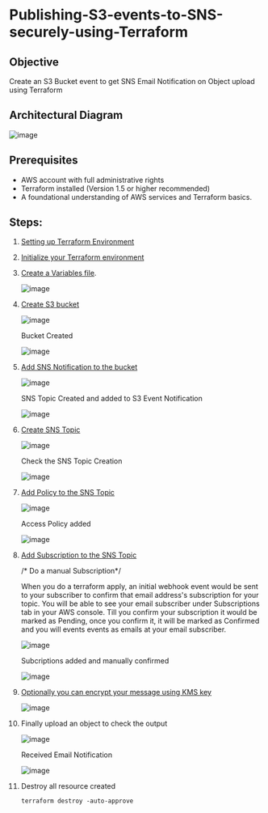 # Publishing-S3-events-to-SNS-securely-using-Terraform

## Objective 

Create an S3 Bucket event to get SNS Email Notification on Object upload using Terraform

## Architectural Diagram

![image](https://github.com/aniwardhan/Publishing-S3-events-to-SNS-securely-using-Terraform/assets/80623694/97a2af47-ba50-4cb0-b1d5-310a99c0a5a7)

## Prerequisites

* AWS account with full administrative rights
* Terraform installed (Version 1.5 or higher recommended)
* A foundational understanding of AWS services and Terraform basics.

## Steps:

1. [Setting up Terraform Environment](https://github.com/aniwardhan/Host-a-static-website-in-S3-using-Terraform?tab=readme-ov-file#steps)
   
2. [Initialize your Terraform environment](https://github.com/aniwardhan/Host-a-static-website-in-S3-using-Terraform?tab=readme-ov-file#2-initialize-your-terraform-environment)

3. [Create a Variables file]().

   ![image](https://github.com/aniwardhan/Publishing-S3-events-to-SNS-securely-using-Terraform/assets/80623694/4cbb1533-b840-47b9-b0ac-ae86c624b28b)

4. [Create S3 bucket]()

   ![image](https://github.com/aniwardhan/Publishing-S3-events-to-SNS-securely-using-Terraform/assets/80623694/4c753c2b-71d1-46f9-82e4-306f0a20dcb0)

   Bucket Created

   ![image](https://github.com/aniwardhan/Publishing-S3-events-to-SNS-securely-using-Terraform/assets/80623694/35ed3a35-f2b6-4ed1-96fb-0c81d88b28e3)


5. [Add SNS Notification to the bucket]()

   ![image](https://github.com/aniwardhan/Publishing-S3-events-to-SNS-securely-using-Terraform/assets/80623694/a1eaf1f4-40a0-48ea-9c69-cbec50c672b6)

   SNS Topic Created and added to S3 Event Notification

   ![image](https://github.com/aniwardhan/Publishing-S3-events-to-SNS-securely-using-Terraform/assets/80623694/732a687a-a847-4be7-a945-7ce61aae506d)


6. [Create SNS Topic]()

   ![image](https://github.com/aniwardhan/Publishing-S3-events-to-SNS-securely-using-Terraform/assets/80623694/c9656c77-373e-45b0-9813-c63cc50220a7)

   Check the SNS Topic Creation

   ![image](https://github.com/aniwardhan/Publishing-S3-events-to-SNS-securely-using-Terraform/assets/80623694/44555f21-608b-4e19-8f0b-9e044e439b2d)


7. [Add Policy to the SNS Topic]()

   ![image](https://github.com/aniwardhan/Publishing-S3-events-to-SNS-securely-using-Terraform/assets/80623694/0bbf74cf-5ff0-4c8b-b3b5-6aaf03a9f2ca)

   Access Policy added

   ![image](https://github.com/aniwardhan/Publishing-S3-events-to-SNS-securely-using-Terraform/assets/80623694/651d3a3c-ebfa-4d26-ba1e-3517deae1ae1)


8. [Add Subscription to the SNS Topic]()

    /* Do a manual Subscription*/
    
    When you do a terraform apply, an initial webhook event would be sent to your subscriber to confirm that email address's subscription for your topic. You will be able to see your email subscriber under Subscriptions tab in your AWS console. 
    Till you confirm your subscription it would be marked as Pending, once you confirm it, it will be marked as Confirmed and you will events events as emails at your email subscriber. 

    ![image](https://github.com/aniwardhan/Publishing-S3-events-to-SNS-securely-using-Terraform/assets/80623694/20224df1-f991-4180-a21e-acc5aaa16401)

    Subcriptions added and manually confirmed

    ![image](https://github.com/aniwardhan/Publishing-S3-events-to-SNS-securely-using-Terraform/assets/80623694/c659d848-7c24-48ee-83fd-728b13d4ce2e)

9. [Optionally you can encrypt your message using KMS key]()

    ![image](https://github.com/aniwardhan/Publishing-S3-events-to-SNS-securely-using-Terraform/assets/80623694/3a38774a-3cae-42f0-9efb-a1ac48257885)

10. Finally upload an object to check the output

    ![image](https://github.com/aniwardhan/Publishing-S3-events-to-SNS-securely-using-Terraform/assets/80623694/b19e3949-5f7a-4dd6-b6fb-de6081e61ba8)

    Received Email Notification

    ![image](https://github.com/aniwardhan/Publishing-S3-events-to-SNS-securely-using-Terraform/assets/80623694/c7c03cec-979d-4451-9d00-1207ccb55a1c)

11. Destroy all resource created

    ```hcl
    terraform destroy -auto-approve
    ```


